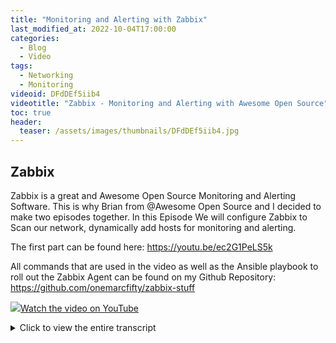```yaml
---
title: "Monitoring and Alerting with Zabbix"
last_modified_at: 2022-10-04T17:00:00
categories:
  - Blog
  - Video
tags:
  - Networking
  - Monitoring
videoid: DFdDEf5iib4
videotitle: "Zabbix - Monitoring and Alerting with Awesome Open Source​"
toc: true
header:
  teaser: /assets/images/thumbnails/DFdDEf5iib4.jpg
---
```


## Zabbix 

Zabbix is a great and Awesome Open Source Monitoring and Alerting Software. This is why Brian from   @Awesome Open Source   and I decided to make two episodes together. In this Episode We will configure Zabbix to Scan our network, dynamically add hosts for monitoring and alerting.

The first part can be found here: https://youtu.be/ec2G1PeLS5k

All commands that are used in the video as well as the Ansible playbook to roll out the Zabbix Agent can be found on my Github Repository: https://github.com/onemarcfifty/zabbix-stuff

<a href="https://www.youtube.com/watch?v={{page.videoid}}"><img src="/assets/images/thumbnails/{{page.videoid}}.jpg">Watch the video on YouTube</a>

<details>
	<summary>Click to view the entire transcript</summary>
So – your network has grown. You added devices. Containers, Routers, PCs – whatever. But you don’t want things to go belly up because a disk was full or a link on your switch or router was down. Why did the device not tell me before? Rather than just stopping and leaving a line in the event log saying “Sorry pal, my disk is full” – it could have told me that before right? That’s what monitoring an alerting is for.

(Zabbix is Awesome Open Source)

Good for you – there is an awesome open source solution called Zabbix for this. And because it is Awesome Open Source,  Brian from the “Awesome Open Source” YouTube channel and myself decided to do these episodes together. So if you have not seen the teaser video last week or if you don’t know the Awesome Open Source YouTube channel then here’s a link for you where Brian actually shows us in his very unique and patient way how to install Zabbix and how to get it up and running in no time. Please check it out and make sure you leave him a like and a comment on his channel. Many thanks.

(Why use Zabbix and not anything else?)

So why and how do I use Zabbix? Why not Prometheus and Grafana like many other YouTubers suggest? I found those solutions a bit over sized really for my home lab environment. Plus - they are lacking two or three features which I really love with Zabbix. First off, I don’t want to define all the devices and metrics by hand. I would want to scan my network and have the devices added to the graphical user interface automatically. Also – I don’t really fancy defining stuff in text files. I want a user interface for that. And last but not least, I would love to use that tool not only for monitoring and alerting, but also as an inventory. Zabbix gives me all that.

(How I use Zabbix)

Here is how I use Zabbix. When I start Zabbix, then the first thing that I look at, is the monitoring dashboard. Are there any problems? If yes, then they show up here in different colors here in the Zabbix UI depending on the severity. If I click on one of those then I can ad hoc see how things developed here over time. If I have configured alerting then I would also receive a text or mail from Zabbix outlining the problem. I can also go directly to the host list which I can filter by groups like I put all proxmox containers into one group for example. I could pick one of those and see the latest data that has been collected. Let’s take this ebus container here. That one collects data from my heating system. Looking at the disk space you can see that there is something filling up the disk over time. In this case it’s an ever growing log file that never gets truncated. On my routers and Wifi access points I can quickly access data such as the throughput of the Wifi interfaces.  On my switches I can see the status and throughput for each single port.

(How to get and install it)
There’s much more. But I am not trying to feature-sell zabbix to you. I think it’s much easier if you tried it out for yourself. If you have not watched the first episode on the Awesome Open Source YouTube channel then you might as well install it following the instructions on the zabbix.com Web site. But honestly – there are a couple of catches, so it’s much easier to watch Brian’s video and follow the steps there.

(Scan the network)

Cool – now that we have Zabbix up and running, we want to start monitoring our servers, containers and network devices. But the only host that we have available in the host list is our Zabbix Server itself. We could now of course create every single host in the network by clicking on that blue “Create Host” button in the Zabbix UI. But that’s a bit of a tedious task. Let’s rather go and have Zabbix scan our network and create the host entries automatically for us.

For this, we go to “Configuration” in the Zabbix UI, then to “Discovery”. You can see that there is already a rule which Zabbix created called Local Network. The network to be scanned is set to the subnet which my Zabbix host is in. Let’s tick the “Enabled” box here at the bottom. Now we go to “Actions” then “Discovery Actions” and click on “Create Action”. Here we can tell Zabbix what it should do with discovered hosts. I want Zabbix to create a host entry in my inventory for every entry it finds, so here under “conditions” I click on “Add”. The type of the condition is “Discovery Rule”, I click on “Select” and chose the rule which I had just enabled. On the “Operations” tab I can now have Zabbix perform an action. I click on “Add”. As an operation I just select “Add Host”. We’ll talk about all the other options later.

We would now expect Zabbix to actually scan the network and add the hosts. But if you go to “Monitoring” and then “Discovery” then you won’t see any hosts being added. Let’s check why. We go back to the “Configuration” then “Discovery” tab and select the “Local Network” rule again. In this Box here that is titled “Checks” you can see that it is actually scanning the network for hosts that have the Zabbix agent installed. So in fact it’s scanning the network for open ports 10050. But at this moment we do not have any Zabbix Agent anywhere. We’ll do that later. So let’s rather do something more generic. I remove the Zabbix Agent test and add three new ones. ICMP Ping, HTTP on port 80 and SSH on port 22. So what I want Zabbix to do is that it pings all hosts and checks if http port 80 or 22 is open. I’ll also change the interval to 5 minutes. You can even change this to 1 minute for starters. That’s it. Guys, for a more detailed explanation of each single field and example rules please see the Zabbix documentation chapter 15, part 1.

Now – I’ve seen it happen that nothing changes here under Monitoring – Discovery. Restarting the server with systemctl restart zabbix-server did the trick. Nevertheless, this will now take a long time. You will see hosts being added gradually to the Zabbix interface. Time to take a coffee or go for a walk with the dog. After a while you should see that list fill up.

(Configure Hosts)

Awesome – the list has filled up and now it’s time to configure the hosts for Zabbix. If we go to Monitoring, then Hosts in the Zabbix UI then we can see the newly added hosts here. You can see that they all have this greyed out “ZBX” icon here – that’s because there is no agent yet. We’ll come to that. Now let’s first click on any of those discovered hosts and select “Configuration”. We can change a couple of obvious values here, such as the Visible name if I don’t want the host to be shown in lists with the dns name. I strongly advice to keep the host name as is – maybe later you would want to use Zabbix as an inventory for Ansible – it will then come in handy if the host name is a proper dns name. We can also assign the host to a group. Zabbix has created the group “Discovered hosts” here, but I can assign it to any host group which I can also customize under Configuration – Host Groups.  Now for the interesting part – templates. We don’t want to define all the metrics that we want to collect from that host like cpu, Memory, disk space etc, manually. For this, there are a huge number of templates readily available in Zabbix. If you click on “Select” next to templates and then again on “Select” in that dialogue box, then you get a list of theme-based templates here. Let’s select “Templates”. Now I get a nice list of predefined templates for various vendors like Cisco, Mikrotik or HP and many others. There’s also templates for Operating systems such as Linux or Windows. In my case I select “Linux by Zabbix Agent” as I will be monitoring a Linux device. Note that there is a passive and an active template here. In fact the Zabbix agent on the remote device can be active, that means it’s initiating the connection to the Zabbix server, or it can be passive, that means that it just listens on Port 10050 and waits for the Zabbix Server to connect. I use the passive one for local servers and the active one for Laptops for example. That’s it for the moment.

(Add and configure the agent)

Amazing – the host is configured and all I need in order to collect data from it is to install the Zabbix agent on it. Let me quickly do this on two devices. One is a linux box and the other one is my Sandbox Router that is running OpenWrt. Let me do the router first. On OpenWrt, the zabbix agent is available as a software package. So I log into the OpenWrt user interface, select System, then Software, potentially update the list and search for “zabbix”. Fun fact here – I could even run the Zabbix Server on my OpenWrt router – but here I am only after the zabbix agent. That’s the first package here – zabbix-agentd. Furthermore, I also want to install all these zabbix-extra packages as they will provide me with more metrics. Cool – now I have the zabbix agent running on this router. Just one more thing to tweak. By default, the server IP address from which the agent accepts connections is set to the localhost address, 127.0.0.1 in the agent’s config file. So I need to replace that with the address of the zabbix server. I do this over ssh with this little sed command here. Also, I now need to restart the zabbix agent service. Done.
After a minute or so, the status of the host changes from grey or red to green – Zabbix is now collecting data from it. I can click on the latest data link and view the data points that Zabbix has already collected. I can even graph them already – OK, not much to see after a couple of seconds. But it works. I want to draw your attention to the fact that zabbix is already collecting over 160 data points from this single device. That’s because the templates have a large number of discovery rules. Imagine how long this would take me to build 160 data point collections by hand. Hooray for templates. On a Debian server like this rundeck server here, the Zabbix agent can be installed using apt. apt install zabbix-agent, then I launch the same sed statement. Just this time the config file is in a slightly different location. Restart the service. Done. After a minute or so – again, the host is available in the host list. Beautiful.

At his point I just want to make a remark on manual zabbix agent installation. You have seen that there is a bit of config work to be done on the client. That’s probably not a problem if you install the agent on two or three machines. You only need to do it once forever. Nevertheless, if you want to implement this in a larger environment that is maybe rapidly changing then I really recommend using something like Ansible for the distribution of the agent. I will make a video on ansible very shortly. If you are already using it, then please see the ansible playbook on my github repository.

(Alerting)

Right – now we are monitoring everything with Zabbix. To round this thing up, let’s add some alerting to our Zabbix installation. First I need to decide what should trigger an alert. I certainly don’t want to receive a text message when a machine goes high on CPU for a minute. But I do want to be alerted when the real bad stuff happens. For this, the severity of problems in Zabbix comes in handy. If we look at the dashboard again, then we can see that these problems have different severities. I’ll talk about that high memory utilization warning in a minute. So in a nutshell I could say – I want to receive alerts whenever something happens that has a severity of “High” or “Disaster”. Let’s do that. And guys, we will only touch a fraction of this. For a full documentation of the features here – again – see the Zabbix documentation chapter 10 “Notification upon events”.

The first thing I do is that I configure the ways or “media” as it is called in Zabbix. I click on “Administration”, then “Media Types” here in the Zabbix UI. There’s a vast choice. Text message, Discord, e-Mail, Telegram. I can even add my own media type which can be e-Mail, SMS – so text message on the GSM phone if I have a modem attached to the server – it could be a script or a webhook. So that can do virtually anything really. But let’s stick to the existing ones. Let’s configure e-Mail for starters. I just need to type in all the parameters of my mail server here. Once I have configured that, I then go to Administration-Users and then the user I want to add that media type to. So let’s say the admin here. I click on the Media tab and add the corresponding media type. For instance Email. Last but not least I need to tell Zabbix who to alert depending on which condition. This is done under configuration-Actions-Trigger Actions. We already have a disabled entry here called “Report problems to Zabbix administrators.” Let’s use this one. There is a Conditions box here. Let’s add a condition. I want to be alerted when the Trigger severity is greater than or equals the “High” severity. Next I go over to the “Operations” tab and here I tell Zabbix what to do if the condition matches. The nice thing her is that there are Operations that can be triggered when the problem occurs and also Operations for Recovery, so when the problem has gone away and update operations. On the operation details I can now define User groups or single users and many more parameters like which media to use, how often to send etc. Just don’t forget to tick the “enabled” box and now I will receive notifications whenever something really bad happens in the environment.

(Sum up)

Awesome – Just two things before we close. Some real life scenarios where Zabbix has helped me save time and headache. I’ve already shown you the ever growing log scenario in the beginning. That’s a quite common thing. I have roughly 20 containers running 24/7 in my environment and I really don’t look into the Proxmox UI every day so getting alerted when the disk needs to be resized is really handy. 

Another typical one is this vdr container where my Sat TV used to run on. If I monitor the memory usage long term, like over a month or two, then you can see that over time the memory is just eaten up. That’s a quite common problem with software written in C or C++ where the software does not free up memory after allocation properly. So-called memory leaks. You can only identify them if you monitor long term. How long would it take me to debug the software and fix the issue? Probably weeks. Or – I just take the quick and dirty operational approach and just restart the services every 30 days. Not clean but it works and everyone is happy. Another common scenario is identifying bottle necks. Look at my Shinobi cctv container here. It has a quite constant CPU utilization. But if I figured out that there would be bottlenecks long term then I could just add another CPU Core to the container or I could do the opposite of course – if I see that it is over provisioned then I could just remove one.

One last remark with regards to the high memory utilization warning in the dashboard here. The default zabbix linux template does not collect memory and CPU correctly from LXC containers. I had to define another template for that. I’ll put a link into the description or on the github repository.
That’s it guys – There would be so much more – let me know in the comments if you want follow ups on anything - Thanks so much for watching. And – like always – please stay safe, stay healthy, bye for now.
</details>
